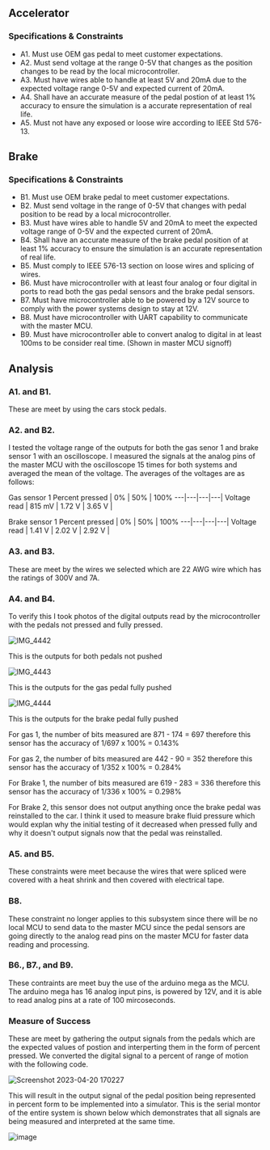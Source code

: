 
## Accelerator

### Specifications & Constraints
- A1. Must use OEM gas pedal to meet customer expectations.
- A2. Must send voltage at the range 0-5V that changes as the position changes to be read by the local microcontroller.
- A3. Must have wires able to handle at least 5V and 20mA due to the expected voltage range 0-5V and expected current of 20mA.
- A4. Shall have an accurate measure of the pedal postion of at least 1% accuracy to ensure the simulation is a accurate representation of real life. 
- A5. Must not have any exposed or loose wire according to IEEE Std 576-13.  

## Brake 

### Specifications & Constraints
- B1. Must use OEM brake pedal to meet customer expectations.
- B2. Must send voltage in the range of 0-5V that changes with pedal position to be read by a local microcontroller.
- B3. Must have wires able to handle 5V and 20mA to meet the expected voltage range of 0-5V and the expected current of 20mA. 
- B4. Shall have an accurate measure of the brake pedal position of at least 1% accuracy to ensure the simulation is an accurate representation of real life.
- B5. Must comply to IEEE 576-13 section on loose wires and splicing of wires.
- B6. Must have microcontroller with at least four analog or four digital in ports to read both the gas pedal sensors and the brake pedal sensors.
- B7. Must have microcontroller able to be powered by a 12V source to comply with the power systems design to stay at 12V.
- B8. Must have microcontroller with UART capability to communicate with the master MCU. 
- B9. Must have microcontroller able to convert analog to digital in at least 100ms to be consider real time. (Shown in master MCU signoff)

## Analysis

### A1. and B1.
These are meet by using the cars stock pedals.

### A2. and B2.
I tested the voltage range of the outputs for both the gas senor 1 and brake sensor 1 with an oscilloscope. I measured the signals at the analog pins of the master MCU with the oscilloscope 15 times for both systems and averaged the mean of the voltage. The averages of the voltages are as follows:

Gas sensor 1
Percent pressed | 0% | 50% | 100% 
---|---|---|---|
Voltage read | 815 mV | 1.72 V | 3.65 V |

Brake sensor 1 
Percent pressed | 0% | 50% | 100% 
---|---|---|---|
Voltage read | 1.41 V | 2.02 V | 2.92 V |

### A3. and B3. 
These are meet by the wires we selected which are 22 AWG wire which has the ratings of 300V and 7A.

### A4. and B4.
To verify this I took photos of the digital outputs read by the microcontroller with the pedals not pressed and fully pressed. 

![IMG_4442](https://user-images.githubusercontent.com/117474294/228996747-a3c030e0-4b2a-4600-9534-1e564b554080.jpg)

This is the outputs for both pedals not pushed 

![IMG_4443](https://user-images.githubusercontent.com/117474294/228996705-0b2346e4-25f1-4cad-ab41-17f2475a7b95.jpg)

This is the outputs for the gas pedal fully pushed

![IMG_4444](https://user-images.githubusercontent.com/117474294/228996659-09ca5c9e-f5ef-4e14-b2f1-18f9ba0b5985.jpg)

This is the outputs for the brake pedal fully pushed

For gas 1, the number of bits measured are 871 - 174 = 697 therefore this sensor has the accuracy of 1/697 x 100% = 0.143%

For gas 2, the number of bits measured are 442 - 90 = 352 therefore this sensor has the accuracy of 1/352 x 100% = 0.284%

For Brake 1, the number of bits measured are 619 - 283 = 336 therefore this sensor has the accuracy of 1/336 x 100% = 0.298%

For Brake 2, this sensor does not output anything once the brake pedal was reinstalled to the car. I think it used to measure brake fluid pressure which would explan why the initial testing of it decreased when pressed fully and why it doesn't output signals now that the pedal was reinstalled.

### A5. and B5.
These constraints were meet because the wires that were spliced were covered with a heat shrink and then covered with electrical tape.

### B8.
These constraint no longer applies to this subsystem since there will be no local MCU to send data to the master MCU since the pedal sensors are going directly to the analog read pins on the master MCU for faster data reading and processing. 

### B6., B7., and B9.
These contraints are meet buy the use of the arduino mega as the MCU. The arduino mega has 16 analog input pins, is powered by 12V, and it is able to read analog pins at a rate of 100 mircoseconds. 

### Measure of Success
These are meet by gathering the output signals from the pedals which are the expected values of postion and interperting them in the form of percent pressed. We converted the digital signal to a percent of range of motion with the following code. 

![Screenshot 2023-04-20 170227](https://user-images.githubusercontent.com/117474294/233497490-4778ccf7-c55e-4349-8f71-1ab0cee65665.png)

This will result in the output signal of the pedal position being represented in percent form to be implemented into a simulator. 
This is the serial montor of the entire system is shown below which demonstrates that all signals are being measured and interpreted at the same time. 

![image](https://user-images.githubusercontent.com/117474294/233498635-f05ed65b-6c12-497a-8450-fe524aa565e6.png)
